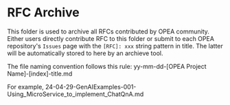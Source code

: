 RFC Archive
====================

This folder is used to archive all RFCs contributed by OPEA community. Either users directly contribute RFC to this folder or submit to each OPEA repository's `Issues` page with the `[RFC]: xxx` string pattern in title. The latter will be automatically stored to here by an archieve tool.

The file naming convention follows this rule: yy-mm-dd-[OPEA Project Name]-[index]-title.md

For example, 24-04-29-GenAIExamples-001-Using_MicroService_to_implement_ChatQnA.md

